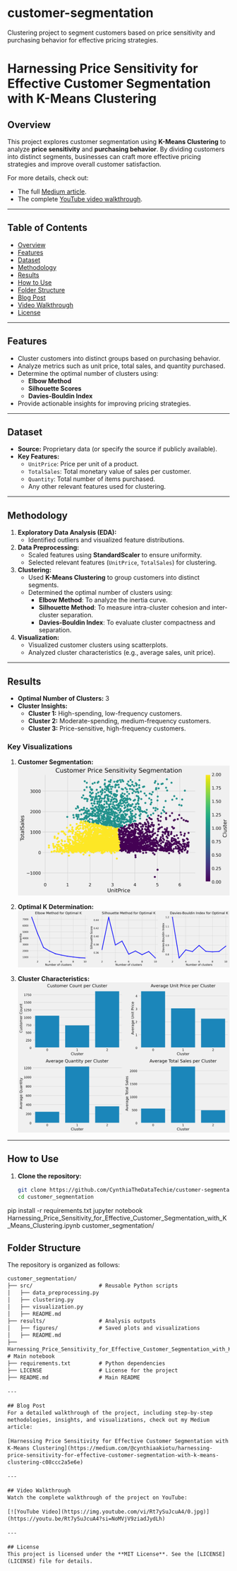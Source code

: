 # customer-segmentation
Clustering project to segment customers based on price sensitivity and purchasing behavior for effective pricing strategies.
# Harnessing Price Sensitivity for Effective Customer Segmentation with K-Means Clustering

## Overview
This project explores customer segmentation using **K-Means Clustering** to analyze **price sensitivity** and **purchasing behavior**. By dividing customers into distinct segments, businesses can craft more effective pricing strategies and improve overall customer satisfaction.

For more details, check out:
- The full [Medium article](https://medium.com/@cynthiaakiotu/harnessing-price-sensitivity-for-effective-customer-segmentation-with-k-means-clustering-c08ccc2a5e6e).
- The complete [YouTube video walkthrough](https://youtu.be/Rt7ySuJcuA4?si=NoMVjV9ziadJydLh).


---

## Table of Contents
- [Overview](#overview)
- [Features](#features)
- [Dataset](#dataset)
- [Methodology](#methodology)
- [Results](#results)
- [How to Use](#how-to-use)
- [Folder Structure](#folder-structure)
- [Blog Post](#blog-post)
- [Video Walkthrough](#video-walkthrough)
- [License](#license)

---

## Features
- Cluster customers into distinct groups based on purchasing behavior.
- Analyze metrics such as unit price, total sales, and quantity purchased.
- Determine the optimal number of clusters using:
  - **Elbow Method**
  - **Silhouette Scores**
  - **Davies-Bouldin Index**
- Provide actionable insights for improving pricing strategies.

---

## Dataset
- **Source:** Proprietary data (or specify the source if publicly available).
- **Key Features:**
  - `UnitPrice`: Price per unit of a product.
  - `TotalSales`: Total monetary value of sales per customer.
  - `Quantity`: Total number of items purchased.
  - Any other relevant features used for clustering.

---

## Methodology
1. **Exploratory Data Analysis (EDA):**
   - Identified outliers and visualized feature distributions.
2. **Data Preprocessing:**
   - Scaled features using **StandardScaler** to ensure uniformity.
   - Selected relevant features (`UnitPrice`, `TotalSales`) for clustering.
3. **Clustering:**
   - Used **K-Means Clustering** to group customers into distinct segments.
   - Determined the optimal number of clusters using:
     - **Elbow Method**: To analyze the inertia curve.
     - **Silhouette Method**: To measure intra-cluster cohesion and inter-cluster separation.
     - **Davies-Bouldin Index**: To evaluate cluster compactness and separation.
4. **Visualization:**
   - Visualized customer clusters using scatterplots.
   - Analyzed cluster characteristics (e.g., average sales, unit price).

---

## Results
- **Optimal Number of Clusters:** 3
- **Cluster Insights:**
  - **Cluster 1:** High-spending, low-frequency customers.
  - **Cluster 2:** Moderate-spending, medium-frequency customers.
  - **Cluster 3:** Price-sensitive, high-frequency customers.

### Key Visualizations
1. **Customer Segmentation:**
   ![Customer Segmentation](results/figures/customer_segmentation.png)

2. **Optimal K Determination:**
   ![Optimal K Methods](results/figures/optimal_k_methods.png)

3. **Cluster Characteristics:**
   ![Cluster Analysis Summary](results/figures/cluster_analysis_summary.png)

---

## How to Use
1. **Clone the repository:**
   ```bash
   git clone https://github.com/CynthiaTheDataTechie/customer-segmentation.git
   cd customer_segmentation
pip install -r requirements.txt
jupyter notebook Harnessing_Price_Sensitivity_for_Effective_Customer_Segmentation_with_K_Means_Clustering.ipynb
customer_segmentation/
## Folder Structure

The repository is organized as follows:

```plaintext
customer_segmentation/
├── src/                     # Reusable Python scripts
│   ├── data_preprocessing.py
│   ├── clustering.py
│   ├── visualization.py
│   ├── README.md
├── results/                 # Analysis outputs
│   ├── figures/             # Saved plots and visualizations
│   ├── README.md
├── Harnessing_Price_Sensitivity_for_Effective_Customer_Segmentation_with_K_Means_Clustering.ipynb  # Main notebook
├── requirements.txt         # Python dependencies
├── LICENSE                  # License for the project
├── README.md                # Main README

---

## Blog Post
For a detailed walkthrough of the project, including step-by-step methodologies, insights, and visualizations, check out my Medium article:

[Harnessing Price Sensitivity for Effective Customer Segmentation with K-Means Clustering](https://medium.com/@cynthiaakiotu/harnessing-price-sensitivity-for-effective-customer-segmentation-with-k-means-clustering-c08ccc2a5e6e)

---

## Video Walkthrough
Watch the complete walkthrough of the project on YouTube:

[![YouTube Video](https://img.youtube.com/vi/Rt7ySuJcuA4/0.jpg)](https://youtu.be/Rt7ySuJcuA4?si=NoMVjV9ziadJydLh)

---

## License
This project is licensed under the **MIT License**. See the [LICENSE](LICENSE) file for details.


